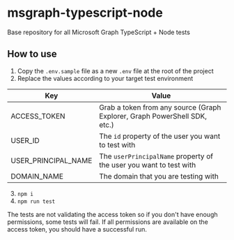 # msgraph-typescript-node
Base repository for all Microsoft Graph TypeScript + Node tests

## How to use

1. Copy the `.env.sample` file as a new `.env` file at the root of the project
2. Replace the values according to your target test environment

| Key         | Value     |
|--------------|-----------|
| ACCESS_TOKEN | Grab a token from any source (Graph Explorer, Graph PowerShell SDK, etc.) |
| USER_ID      | The `id` property of the user you want to test with  |
| USER_PRINCIPAL_NAME      | The `userPrincipalName` property of the user you want to test with  |
| DOMAIN_NAME      | The domain that you are testing with |

3. `npm i`
4. `npm run test`

The tests are not validating the access token so if you don't have enough permissions, some tests will fail. If all permissions are available on the access token, you should have a successful run.